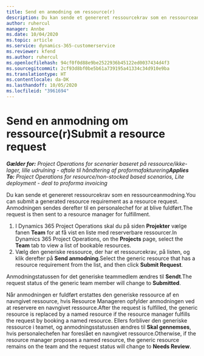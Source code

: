 ```yaml
---
title: Send en anmodning om ressource(r)
description: Du kan sende et genereret ressourcekrav som en ressourceanmodning. Anmodningen sendes derefter til en personalechef for at blive fuldført.
author: ruhercul
manager: Annbe
ms.date: 10/04/2020
ms.topic: article
ms.service: dynamics-365-customerservice
ms.reviewer: kfend
ms.author: ruhercul
ms.openlocfilehash: 94cf0f0d88e9be2522936b45122ed0037434d4f3
ms.sourcegitcommit: 2cf93d8bf0be5b61a739195a41334c34d910e9ba
ms.translationtype: HT
ms.contentlocale: da-DK
ms.lasthandoff: 10/05/2020
ms.locfileid: "3961694"
---
```

# <a name="submit-a-resource-request"></a><span data-ttu-id="b938e-104">Send en anmodning om ressource(r)</span><span class="sxs-lookup"><span data-stu-id="b938e-104">Submit a resource request</span></span>

<span data-ttu-id="b938e-105">_**Gælder for:** Project Operations for scenarier baseret på ressource/ikke-lager, lille udrulning - aftale til håndtering af proformafakturering_</span><span class="sxs-lookup"><span data-stu-id="b938e-105">_**Applies To:** Project Operations for resource/non-stocked based scenarios, Lite deployment - deal to proforma invoicing_</span></span>

<span data-ttu-id="b938e-106">Du kan sende et genereret ressourcekrav som en ressourceanmodning.</span><span class="sxs-lookup"><span data-stu-id="b938e-106">You can submit a generated resource requirement as a resource request.</span></span> <span data-ttu-id="b938e-107">Anmodningen sendes derefter til en personalechef for at blive fuldført.</span><span class="sxs-lookup"><span data-stu-id="b938e-107">The request is then sent to a resource manager for fulfillment.</span></span>

1. <span data-ttu-id="b938e-108">I Dynamics 365 Project Operations skal du på siden **Projekter** vælge fanen **Team** for at få vist en liste med reserverbare ressourcer.</span><span class="sxs-lookup"><span data-stu-id="b938e-108">In Dynamics 365 Project Operations, on the **Projects** page, select the **Team** tab to view a list of bookable resources.</span></span> 
2. <span data-ttu-id="b938e-109">Vælg den generiske ressource, der har et ressourcekrav, på listen, og klik derefter på **Send anmodning**.</span><span class="sxs-lookup"><span data-stu-id="b938e-109">Select the generic resource that has a resource requirement from the list, and then click **Submit Request**.</span></span>

<span data-ttu-id="b938e-110">Anmodningstatussen for det generiske teammedlem ændres til **Sendt**.</span><span class="sxs-lookup"><span data-stu-id="b938e-110">The request status of the generic team member will change to **Submitted**.</span></span>

<span data-ttu-id="b938e-111">Når anmodningen er fuldført erstattes den generiske ressource af en navngivet ressource, hvis Resource Manageren opfylder anmodningen ved at reservere en navngivet ressource.</span><span class="sxs-lookup"><span data-stu-id="b938e-111">After the request is fulfilled, the generic resource is replaced by a named resource if the resource manager fulfills the request by booking a named resource.</span></span> <span data-ttu-id="b938e-112">Ellers forbliver den generiske ressource i teamet, og anmodningsstatussen ændres til **Skal gennemses**, hvis personalechefen har foreslået en navngivet ressource.</span><span class="sxs-lookup"><span data-stu-id="b938e-112">Otherwise, if the resource manager proposes a named resource, the generic resource remains on the team and the request status will change to **Needs Review**.</span></span>
